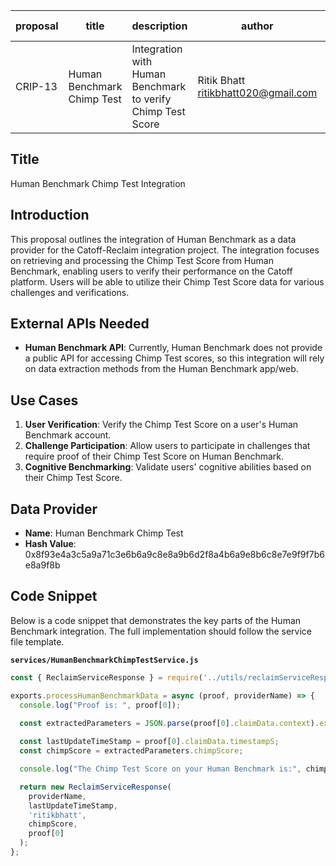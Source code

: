 | proposal | title                           | description                                                    | author                    | discussions-to | status | type        | category | created    | requires |
|----------|---------------------------------|----------------------------------------------------------------|---------------------------|----------------|--------|-------------|----------|------------|----------|
| CRIP-13  | Human Benchmark Chimp Test      | Integration with Human Benchmark to verify Chimp Test Score    | Ritik Bhatt <ritikbhatt020@gmail.com> |                | Draft  | Integration | CRIP     | 2024-07-07 |          |

## Title

Human Benchmark Chimp Test Integration

## Introduction

This proposal outlines the integration of Human Benchmark as a data provider for the Catoff-Reclaim integration project. The integration focuses on retrieving and processing the Chimp Test Score from Human Benchmark, enabling users to verify their performance on the Catoff platform. Users will be able to utilize their Chimp Test Score data for various challenges and verifications.

## External APIs Needed

- **Human Benchmark API**: Currently, Human Benchmark does not provide a public API for accessing Chimp Test scores, so this integration will rely on data extraction methods from the Human Benchmark app/web.

## Use Cases

1. **User Verification**: Verify the Chimp Test Score on a user's Human Benchmark account.
2. **Challenge Participation**: Allow users to participate in challenges that require proof of their Chimp Test Score on Human Benchmark.
3. **Cognitive Benchmarking**: Validate users' cognitive abilities based on their Chimp Test Score.

## Data Provider

- **Name**: Human Benchmark Chimp Test
- **Hash Value**: 0x8f93e4a3c5a9a71c3e6b6a9c8e8a9b6d2f8a4b6a9e8b6c8e7e9f9f7b6e8a9f8b

## Code Snippet

Below is a code snippet that demonstrates the key parts of the Human Benchmark integration. The full implementation should follow the service file template.

**`services/HumanBenchmarkChimpTestService.js`**

```javascript
const { ReclaimServiceResponse } = require('../utils/reclaimServiceResponse');

exports.processHumanBenchmarkData = async (proof, providerName) => {
  console.log("Proof is: ", proof[0]);

  const extractedParameters = JSON.parse(proof[0].claimData.context).extractedParameters;
  
  const lastUpdateTimeStamp = proof[0].claimData.timestampS;
  const chimpScore = extractedParameters.chimpScore;

  console.log("The Chimp Test Score on your Human Benchmark is:", chimpScore);

  return new ReclaimServiceResponse(
    providerName,
    lastUpdateTimeStamp,
    'ritikbhatt',
    chimpScore,
    proof[0]
  );
};
